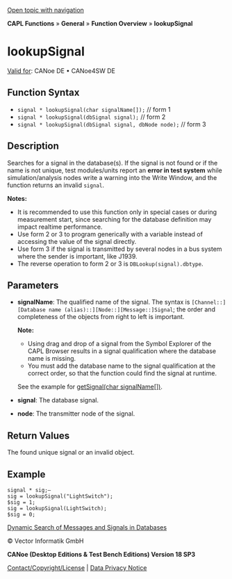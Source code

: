 [Open topic with navigation](../../../../../CANoeDEFamily.htm#Topics/CAPLFunctions/Other/Functions/CAPLfunctionlookupSignal.md)

**CAPL Functions** » **General** » **Function Overview** » **lookupSignal**

# lookupSignal

[Valid for](../../../Shared/FeatureAvailability.md): CANoe DE • CANoe4SW DE

## Function Syntax

- `signal * lookupSignal(char signalName[]);` // form 1
- `signal * lookupSignal(dbSignal signal);` // form 2
- `signal * lookupSignal(dbSignal signal, dbNode node);` // form 3

## Description

Searches for a signal in the database(s). If the signal is not found or if the name is not unique, test modules/units report an **error in test system** while simulation/analysis nodes write a warning into the Write Window, and the function returns an invalid `signal`.

**Notes:**

- It is recommended to use this function only in special cases or during measurement start, since searching for the database definition may impact realtime performance.
- Use form 2 or 3 to program generically with a variable instead of accessing the value of the signal directly.
- Use form 3 if the signal is transmitted by several nodes in a bus system where the sender is important, like J1939.
- The reverse operation to form 2 or 3 is `DBLookup(signal).dbtype`.

## Parameters

- **signalName**: The qualified name of the signal. The syntax is `[Channel::][Database name (alias)::][Node::][Message::]Signal`; the order and completeness of the objects from right to left is important.

  **Note:**

  - Using drag and drop of a signal from the Symbol Explorer of the CAPL Browser results in a signal qualification where the database name is missing.
  - You must add the database name to the signal qualification at the correct order, so that the function could find the signal at runtime.

  See the example for [getSignal(char signalName[])](../../Test/Functions/CAPLfunctionGetSignal.htm).

- **signal**: The database signal.

- **node**: The transmitter node of the signal.

## Return Values

The found unique signal or an invalid object.

## Example

```plaintext
signal * sig;—
sig = lookupSignal("LightSwitch");
$sig = 1;
sig = lookupSignal(LightSwitch);
$sig = 0;
```

[Dynamic Search of Messages and Signals in Databases](../../../Shared/CAPL/General/DynamicSearchMessages.md)

© Vector Informatik GmbH

**CANoe (Desktop Editions & Test Bench Editions) Version 18 SP3**

[Contact/Copyright/License](../../../Shared/ContactCopyrightLicense.md) | [Data Privacy Notice](https://www.vector.com/int/en/company/get-info/privacy-policy/)
